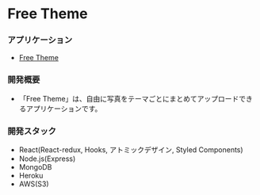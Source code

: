 # Free Theme

### アプリケーション

- [Free Theme](https://free-theme.herokuapp.com/)

### 開発概要

- 「Free Theme」は、自由に写真をテーマごとにまとめてアップロードできるアプリケーションです。

### 開発スタック

- React(React-redux, Hooks, アトミックデザイン, Styled Components)
- Node.js(Express)
- MongoDB
- Heroku
- AWS(S3)
